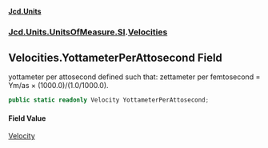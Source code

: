 #### [Jcd.Units](index 'index')
### [Jcd.Units.UnitsOfMeasure.SI](Jcd.Units.UnitsOfMeasure.SI 'Jcd.Units.UnitsOfMeasure.SI').[Velocities](Velocities 'Jcd.Units.UnitsOfMeasure.SI.Velocities')

## Velocities.YottameterPerAttosecond Field

yottameter per attosecond defined such that: zettameter per femtosecond = Ym/as × (1000.0)/(1.0/1000.0).

```csharp
public static readonly Velocity YottameterPerAttosecond;
```

#### Field Value
[Velocity](Velocity 'Jcd.Units.UnitTypes.Velocity')